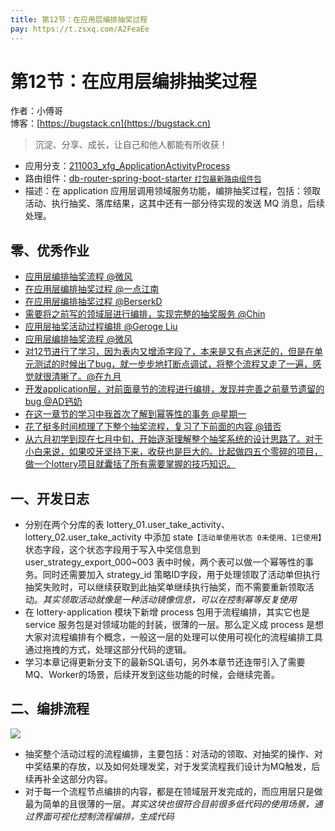 ```yaml
---
title: 第12节：在应用层编排抽奖过程
pay: https://t.zsxq.com/A2FeaEe
---
```


# 第12节：在应用层编排抽奖过程

作者：小傅哥
<br/>博客：[https://bugstack.cn](https://bugstack.cn)

>沉淀、分享、成长，让自己和他人都能有所收获！

- 应用分支：[211003_xfg_ApplicationActivityProcess](https://gitcode.net/KnowledgePlanet/Lottery/-/tree/211003_xfg_ApplicationActivityProcess)
- 路由组件：[db-router-spring-boot-starter `打包最新路由组件包`](https://gitcode.net/KnowledgePlanet/db-router-spring-boot-starter)
- 描述：在 application 应用层调用领域服务功能，编排抽奖过程，包括：领取活动、执行抽奖、落库结果，这其中还有一部分待实现的发送 MQ 消息，后续处理。

## 零、优秀作业

- [应用层编排抽奖流程 @微风](https://t.zsxq.com/06JuV3nmA)
- [在应用层编排抽奖过程 @一点江南](https://t.zsxq.com/06zZZFIuZ)
- [在应用层编排抽奖过程 @BerserkD](https://t.zsxq.com/067uJY3jI)
- [需要将之前写的领域层进行编排，实现完整的抽奖服务 @Chin](https://t.zsxq.com/06aI6Qfu7)
- [应用层抽奖活动过程编排 @Geroge Liu](https://t.zsxq.com/066a2jYv7)
- [应用层编排抽奖流程 @微风](https://t.zsxq.com/06JuV3nmA)
- [对12节进行了学习，因为表内又增添字段了，本来是又有点迷茫的，但是在单元测试的时候出了bug，就一步步地打断点调试，将整个流程又走了一遍，感觉就很清晰了。@在九月](https://t.zsxq.com/09BE0r8ZR)
- [开发application层，对前面章节的流程进行编排，发现并完善之前章节遗留的bug @AD钙奶](https://t.zsxq.com/0cefmYbB3)
- [在这一章节的学习中我首次了解到幂等性的事务 @星期一](https://t.zsxq.com/0doPzYuW3)
- [花了挺多时间梳理了下整个抽奖流程，复习了下前面的内容 @错否](https://t.zsxq.com/0esX76oWF)
- [从六月初学到现在七月中旬，开始逐渐理解整个抽奖系统的设计思路了。对于小白来说，如果咬牙坚持下来，收获也是巨大的。比起做四五个零碎的项目，做一个lottery项目就囊括了所有需要掌握的技巧知识。](https://t.zsxq.com/10Owe1lwg)

## 一、开发日志

- 分别在两个分库的表 lottery_01.user_take_activity、lottery_02.user_take_activity 中添加 state`【活动单使用状态 0未使用、1已使用】` 状态字段，这个状态字段用于写入中奖信息到 user_strategy_export_000~003 表中时候，两个表可以做一个幂等性的事务。同时还需要加入 strategy_id 策略ID字段，用于处理领取了活动单但执行抽奖失败时，可以继续获取到此抽奖单继续执行抽奖，而不需要重新领取活动。*其实领取活动就像是一种活动镜像信息，可以在控制幂等反复使用* 
- 在 lottery-application 模块下新增 process 包用于流程编排，其实它也是 service 服务包是对领域功能的封装，很薄的一层。那么定义成 process 是想大家对流程编排有个概念，一般这一层的处理可以使用可视化的流程编排工具通过拖拽的方式，处理这部分代码的逻辑。
- 学习本章记得更新分支下的最新SQL语句，另外本章节还连带引入了需要MQ、Worker的场景，后续开发到这些功能的时候，会继续完善。

## 二、编排流程

![](/images/article/project/lottery/Part-2/12-01.png)

- 抽奖整个活动过程的流程编排，主要包括：对活动的领取、对抽奖的操作、对中奖结果的存放，以及如何处理发奖，对于发奖流程我们设计为MQ触发，后续再补全这部分内容。
- 对于每一个流程节点编排的内容，都是在领域层开发完成的，而应用层只是做最为简单的且很薄的一层。*其实这块也很符合目前很多低代码的使用场景，通过界面可视化控制流程编排，生成代码*
